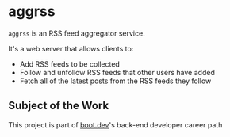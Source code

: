 # aggrss

`aggrss` is an RSS feed aggregator service.

It's a web server that allows clients to:

* Add RSS feeds to be collected
* Follow and unfollow RSS feeds that other users have added
* Fetch all of the latest posts from the RSS feeds they follow

## Subject of the Work

This project is part of [boot.dev](https://boot.dev)'s back-end developer career path
